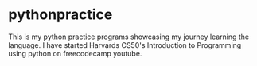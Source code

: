 # pythonpractice

This is my python practice programs showcasing my journey learning the language. 
I have started Harvards CS50's Introduction to Programming using python on freecodecamp youtube.

